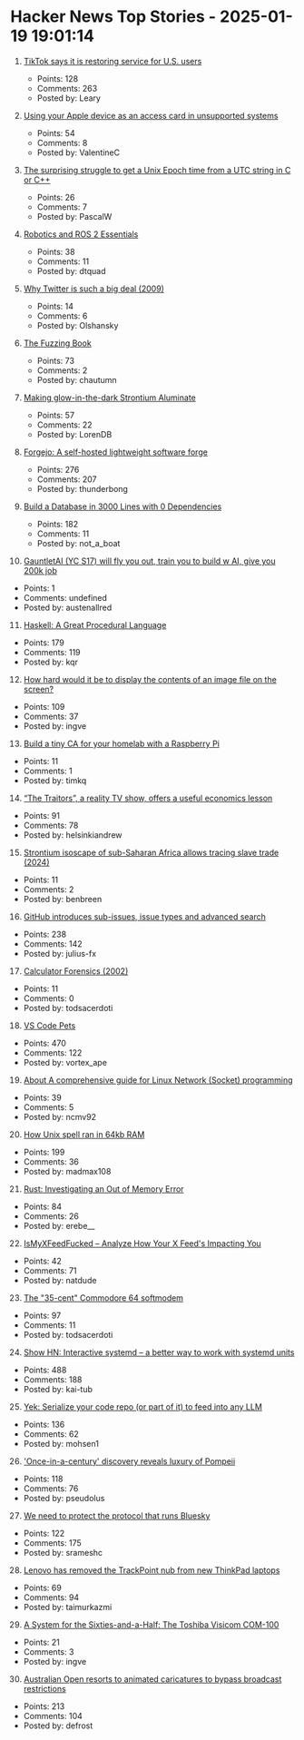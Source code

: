 # Hacker News Top Stories - 2025-01-19 19:01:14

1. [TikTok says it is restoring service for U.S. users](https://www.nbcnews.com/tech/tech-news/tiktok-says-restoring-service-us-users-rcna188320)
   - Points: 128
   - Comments: 263
   - Posted by: Leary

2. [Using your Apple device as an access card in unsupported systems](https://github.com/kormax/apple-device-as-access-card)
   - Points: 54
   - Comments: 8
   - Posted by: ValentineC

3. [The surprising struggle to get a Unix Epoch time from a UTC string in C or C++](https://berthub.eu/articles/posts/how-to-get-a-unix-epoch-from-a-utc-date-time-string/)
   - Points: 26
   - Comments: 7
   - Posted by: PascalW

4. [Robotics and ROS 2 Essentials](https://henkirobotics.com/robotics-and-ros-2-essentials-course-announcement/)
   - Points: 38
   - Comments: 11
   - Posted by: dtquad

5. [Why Twitter is such a big deal (2009)](https://paulgraham.com/twitter.html)
   - Points: 14
   - Comments: 6
   - Posted by: Olshansky

6. [The Fuzzing Book](https://www.fuzzingbook.org/)
   - Points: 73
   - Comments: 2
   - Posted by: chautumn

7. [Making glow-in-the-dark Strontium Aluminate](https://maurycyz.com/projects/strontium_aluminate/)
   - Points: 57
   - Comments: 22
   - Posted by: LorenDB

8. [Forgejo: A self-hosted lightweight software forge](https://forgejo.org/)
   - Points: 276
   - Comments: 207
   - Posted by: thunderbong

9. [Build a Database in 3000 Lines with 0 Dependencies](https://build-your-own.org/blog/20251015_db_in_3000/)
   - Points: 182
   - Comments: 11
   - Posted by: not_a_boat

10. [GauntletAI (YC S17) will fly you out, train you to build w AI, give you 200k job](https://gauntletai.com)
   - Points: 1
   - Comments: undefined
   - Posted by: austenallred

11. [Haskell: A Great Procedural Language](https://entropicthoughts.com/haskell-procedural-programming)
   - Points: 179
   - Comments: 119
   - Posted by: kqr

12. [How hard would it be to display the contents of an image file on the screen?](https://wolf.nereid.pl/posts/image-viewer/)
   - Points: 109
   - Comments: 37
   - Posted by: ingve

13. [Build a tiny CA for your homelab with a Raspberry Pi](https://smallstep.com/blog/build-a-tiny-ca-with-raspberry-pi-yubikey/)
   - Points: 11
   - Comments: 1
   - Posted by: timkq

14. [“The Traitors”, a reality TV show, offers a useful economics lesson](https://www.economist.com/finance-and-economics/2025/01/16/the-traitors-a-reality-tv-show-offers-a-useful-economics-lesson)
   - Points: 91
   - Comments: 78
   - Posted by: helsinkiandrew

15. [Strontium isoscape of sub-Saharan Africa allows tracing slave trade (2024)](https://www.nature.com/articles/s41467-024-55256-0)
   - Points: 11
   - Comments: 2
   - Posted by: benbreen

16. [GitHub introduces sub-issues, issue types and advanced search](https://github.blog/changelog/2025-01-13-evolving-github-issues-public-preview/)
   - Points: 238
   - Comments: 142
   - Posted by: julius-fx

17. [Calculator Forensics (2002)](https://www.rskey.org/~mwsebastian/miscprj/forensics.htm)
   - Points: 11
   - Comments: 0
   - Posted by: todsacerdoti

18. [VS Code Pets](https://github.com/tonybaloney/vscode-pets)
   - Points: 470
   - Comments: 122
   - Posted by: vortex_ape

19. [About A comprehensive guide for Linux Network (Socket) programming](https://github.com/nguyenchiemminhvu/LinuxNetworkProgramming)
   - Points: 39
   - Comments: 5
   - Posted by: ncmv92

20. [How Unix spell ran in 64kb RAM](https://blog.codingconfessions.com/p/how-unix-spell-ran-in-64kb-ram)
   - Points: 199
   - Comments: 36
   - Posted by: madmax108

21. [Rust: Investigating an Out of Memory Error](https://www.qovery.com/blog/rust-investigating-a-strange-out-of-memory-error/)
   - Points: 84
   - Comments: 26
   - Posted by: erebe__

22. [IsMyXFeedFucked – Analyze How Your X Feed's Impacting You](https://www.ismyxfeedfucked.com/)
   - Points: 42
   - Comments: 71
   - Posted by: natdude

23. [The "35-cent" Commodore 64 softmodem](http://oldvcr.blogspot.com/2025/01/the-35-cent-commodore-64-softmodem.html)
   - Points: 97
   - Comments: 11
   - Posted by: todsacerdoti

24. [Show HN: Interactive systemd – a better way to work with systemd units](https://isd-project.github.io/isd/)
   - Points: 488
   - Comments: 188
   - Posted by: kai-tub

25. [Yek: Serialize your code repo (or part of it) to feed into any LLM](https://github.com/bodo-run/yek)
   - Points: 136
   - Comments: 62
   - Posted by: mohsen1

26. ['Once-in-a-century' discovery reveals luxury of Pompeii](https://www.bbc.com/news/articles/c15zgvnvk4do)
   - Points: 118
   - Comments: 76
   - Posted by: pseudolus

27. [We need to protect the protocol that runs Bluesky](https://www.technologyreview.com/2025/01/17/1110063/we-need-to-protect-the-protocol-that-runs-bluesky/)
   - Points: 122
   - Comments: 175
   - Posted by: srameshc

28. [Lenovo has removed the TrackPoint nub from new ThinkPad laptops](https://www.pcworld.com/article/2566195/lenovo-has-removed-its-iconic-trackpoint-nub-from-new-thinkpad-laptops.html)
   - Points: 69
   - Comments: 94
   - Posted by: taimurkazmi

29. [A System for the Sixties-and-a-Half: The Toshiba Visicom COM-100](https://nicole.express/2025/invisicom.html)
   - Points: 21
   - Comments: 3
   - Posted by: ingve

30. [Australian Open resorts to animated caricatures to bypass broadcast restrictions](https://www.crikey.com.au/2025/01/16/australian-open-animated-cartoon-caricatures-broadcast-restrictions/)
   - Points: 213
   - Comments: 104
   - Posted by: defrost

